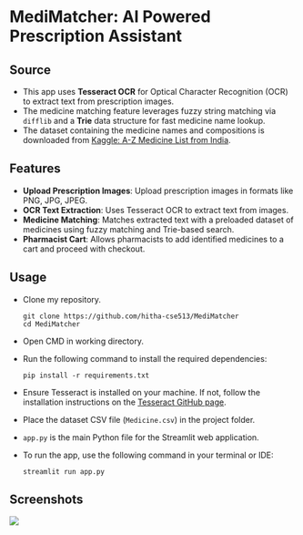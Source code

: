 # MediMatcher: AI Powered Prescription Assistant

 

## Source
- This app uses **Tesseract OCR** for Optical Character Recognition (OCR) to extract text from prescription images.
- The medicine matching feature leverages fuzzy string matching via `difflib` and a **Trie** data structure for fast medicine name lookup.
- The dataset containing the medicine names and compositions is downloaded from [Kaggle: A-Z Medicine List from India](https://www.kaggle.com/datasets/shudhanshusingh/az-medicine-dataset-of-india).

## Features
- **Upload Prescription Images**: Upload prescription images in formats like PNG, JPG, JPEG.
- **OCR Text Extraction**: Uses Tesseract OCR to extract text from images.
- **Medicine Matching**: Matches extracted text with a preloaded dataset of medicines using fuzzy matching and Trie-based search.
- **Pharmacist Cart**: Allows pharmacists to add identified medicines to a cart and proceed with checkout.

## Usage

- Clone my repository.
  
  ```
  git clone https://github.com/hitha-cse513/MediMatcher
  cd MediMatcher
  ```

- Open CMD in working directory.
- Run the following command to install the required dependencies:

  ```
  pip install -r requirements.txt
  ```

- Ensure Tesseract is installed on your machine. If not, follow the installation instructions on the [Tesseract GitHub page](https://github.com/tesseract-ocr/tesseract).
- Place the dataset CSV file (`Medicine.csv`) in the project folder.
- `app.py` is the main Python file for the Streamlit web application.
- To run the app, use the following command in your terminal or IDE:

  ```
  streamlit run app.py
  ```


## Screenshots

<img src="https://github.com/hitha-cse513/Screenshot (1).png">
